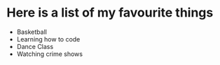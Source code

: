 # Here is a list of my favourite things
- Basketball
- Learning how to code
- Dance Class
- Watching crime shows 
